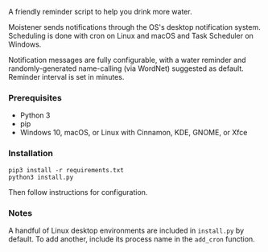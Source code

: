 A friendly reminder script to help you drink more water.

Moistener sends notifications through the OS's desktop notification system. Scheduling is done with cron on Linux and macOS and Task Scheduler on Windows.

Notification messages are fully configurable, with a water reminder and randomly-generated name-calling (via WordNet) suggested as default. Reminder interval is set in minutes.

### Prerequisites
* Python 3
* pip
* Windows 10, macOS, or Linux with Cinnamon, KDE, GNOME, or Xfce

### Installation
```shell
pip3 install -r requirements.txt
python3 install.py
```
Then follow instructions for configuration.

### Notes
A handful of Linux desktop environments are included in ```install.py``` by default. To add another, include its process name in the ```add_cron``` function.
